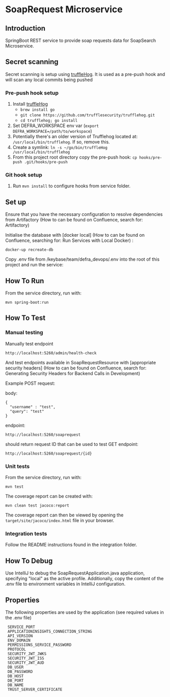 # SoapRequest Microservice

## Introduction

SpringBoot REST service to provide soap requests data for SoapSearch Microservice.

## Secret scanning
Secret scanning is setup using [truffleHog](https://github.com/trufflesecurity/truffleHog).
It is used as a pre-push hook and will scan any local commits being pushed

### Pre-push hook setup
1. Install [truffleHog](https://github.com/trufflesecurity/truffleHog)
    - `brew install go`
    - `git clone https://github.com/trufflesecurity/trufflehog.git`
    - `cd trufflehog; go install`
2. Set DEFRA_WORKSPACE env var (`export DEFRA_WORKSPACE=/path/to/workspace`)
3. Potentially there's an older version of Trufflehog located at: `/usr/local/bin/trufflehog`. If so, remove this.
4. Create a symlink: `ln -s ~/go/bin/truffleHog /usr/local/bin/trufflehog`
5. From this project root directory copy the pre-push hook: `cp hooks/pre-push .git/hooks/pre-push`

### Git hook setup

1. Run `mvn install` to configure hooks from service folder.

## Set up

Ensure that you have the necessary configuration to resolve dependencies from Artifactory
(How to can be found on Confluence, search for: Artifactory)

Initialise the database with [docker local] (How to can be found on Confluence, searching for: Run Services with Local Docker) :

    docker-up recreate-db

Copy .env file from /keybase/team/defra_devops/.env into the root of this project and run the service:

## How To Run

From the service directory, run with:

    mvn spring-boot:run

## How To Test

### Manual testing

Manually test endpoint

    http://localhost:5260/admin/health-check

And test endpoints available in SoapRequestResource with [appropriate security headers]
(How to can be found on Confluence, search for: Generating Security Headers for Backend Calls in Development)

Example POST request:

body:

    {
      "username" : "test",
      "query": "test"
    }

endpoint:

    http://localhost:5260/soaprequest

should return request ID that can be used to test GET endpoint:

    http://localhost:5260/soaprequest/{id}

### Unit tests

From the service directory, run with:

    mvn test
    
The coverage report can be created with:

    mvn clean test jacoco:report

The coverage report can then be viewed by opening the `target/site/jacoco/index.html` file in your browser.

### Integration tests

Follow the README instructions found in the integration folder.

## How To Debug

Use IntelliJ to debug the SoapRequestApplication.java application, specifying "local" as the active profile. Additionally, copy the content of the .env file to environment variables in IntelliJ configuration.

## Properties

The following properties are used by the application (see required values in the .env file)

     SERVICE_PORT
     APPLICATIONINSIGHTS_CONNECTION_STRING
     API_VERSION
     ENV_DOMAIN
     PERMISSIONS_SERVICE_PASSWORD
     PROTOCOL
     SECURITY_JWT_JWKS
     SECURITY_JWT_ISS
     SECURITY_JWT_AUD
     DB_USER
     DB_PASSWORD
     DB_HOST
     DB_PORT
     DB_NAME
     TRUST_SERVER_CERTIFICATE
